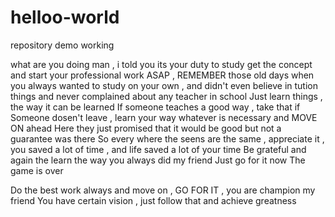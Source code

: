 # helloo-world
repository demo working 

what are you doing man , i told you its your duty to study get the concept and start your professional work ASAP , REMEMBER those old days when you always wanted to study on your own , and didn't even believe in tution things and never complained about any teacher in school 
Just learn things , the way it can be learned 
If someone teaches a good way , take that 
if Someone dosen't leave , learn your way whatever is necessary and MOVE ON ahead 
Here they just promised that it would be good but not a guarantee was there 
So every where the seens are the same , appreciate it , you saved a lot of time , and life saved a lot of your time 
Be grateful and again the learn the way you always did my friend 
Just go for it now 
The game is over 

Do the best work always and move on , GO FOR IT , you are champion my friend 
You have certain vision , just follow that and achieve greatness 
